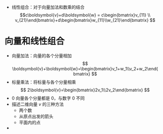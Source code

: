- 线性组合：对于向量加法和数乘的结合 
 $$c\boldsymbol{v}+d\boldsymbol{w} = c\begin{bmatrix}v_{11} \\ v_{21}\end{bmatrix}+d\begin{bmatrix}w_{11}\\w_{21}\end{bmatrix} $$
 # 向量和线性组合
 - 向量加法：向量的各个分量相加
$$
\boldsymbol{v}+\boldsymbol{w}=\begin{bmatrix}v_1+w_1\\v_2+w_2\end{bmatrix}
$$
- 标量乘法：将标量与各个分量相乘
$$
2\boldsymbol{v}=\begin{bmatrix}2v_1\\2v_2\end{bmatrix}
$$
- 0 向量各个分量都是 0，与数字 0 不同
- 描述二维向量 $v$ 的三种方法
	- 两个数
	- 从原点出发的箭头
	- 平面内的点
- 